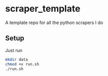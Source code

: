 # scraper_template
 A template repo for all the python scrapers I do

## Setup
 Just run 
 ```bash
 mkdir data
 chmod +x run.sh
 ./run.sh
 ```
